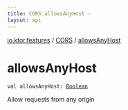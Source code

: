 ```yaml
---
title: CORS.allowsAnyHost - 
layout: api
---
```


<div class='api-docs-breadcrumbs'><a href="../index.html">io.ktor.features</a> / <a href="index.html">CORS</a> / <a href="./allows-any-host.html">allowsAnyHost</a></div>

# allowsAnyHost

<div class="signature"><code><span class="keyword">val </span><span class="identifier">allowsAnyHost</span><span class="symbol">: </span><a href="https://kotlinlang.org/api/latest/jvm/stdlib/kotlin/-boolean/index.html"><span class="identifier">Boolean</span></a></code></div>

Allow requests from any origin

